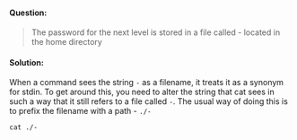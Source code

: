 #### Question:
>The password for the next level is stored in a file called - located in the home directory

#### Solution:
When a command sees the string `-` as a filename, it treats it as a synonym for stdin. To get around this, you need to alter 
the string that cat sees in such a way that it still refers to a file called `-`. The usual way of doing this is to prefix the 
filename with a path - `./-`
```
cat ./-
```
